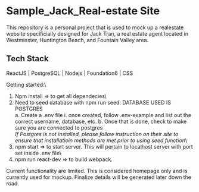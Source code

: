 # Sample_Jack_Real-estate Site

This repository is a personal project that is used to mock up a realestate website specificially designed for Jack Tran, a real estate agent located in Westminster, Huntington Beach, and Fountain Valley area.

## Tech Stack
ReactJS | PostgreSQL | Nodejs | Foundation6 | CSS 


Getting started:\

1. Npm install => to get all dependecies\
2. Need to seed database with npm run seed: DATABASE USED IS POSTGRES\
    a. Create a .env file
   i. once created, follow .env-example and list out the correct username, database, etc.
   b. Once that is done, check to make sure you are connected to postgres\
   _If Postgres is not installed, please follow instruction on their site to ensure that installatioin methods are met prior to using seed function_\
3. npm start => to start server. This will pertain to localhost server with port set inside .env file\
4. npm run react-dev => to build webpack.

Current functionality are limited. This is considered homepage only and is currently used for mockup. Finalize details will be generated later down the road.
